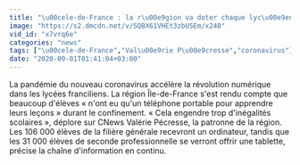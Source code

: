```yaml
---
title: "\u00cele-de-France : la r\u00e9gion va doter chaque lyc\u00e9en d'un ordinateur"
image: "https://s2.dmcdn.net/v/SQBX61VHEt3zbU5Em/x240"
vid_id: "x7vrq6e"
categories: "news"
tags: ["\u00cele-de-France","Val\u00e9rie P\u00e9cresse","coronavirus"]
date: "2020-09-01T01:41:04+03:00"
---
```

La pandémie du nouveau coronavirus accélère la révolution numérique dans les lycées franciliens. La région Île-de-France s'est rendu compte que beaucoup d'élèves « n'ont eu qu'un téléphone portable pour apprendre leurs leçons » durant le confinement. « Cela engendre trop d'inégalités scolaires », déplore sur CNews Valérie Pécresse, la patronne de la région. Les 106 000 élèves de la filière générale recevront un ordinateur, tandis que les 31 000 élèves de seconde professionnelle se verront offrir une tablette, précise la chaîne d'information en continu.  <br>
